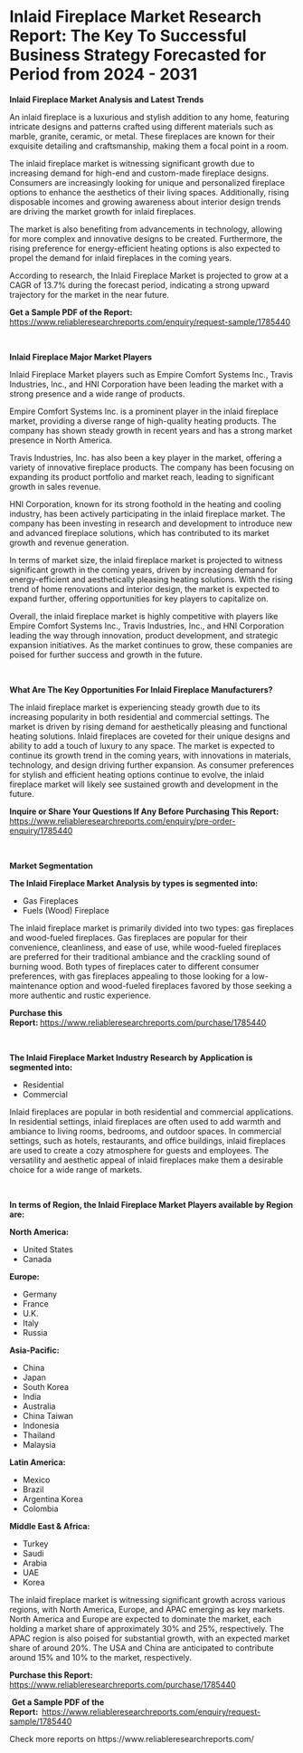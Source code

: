 <p><h1>Inlaid Fireplace Market Research Report: The Key To Successful Business Strategy Forecasted for Period from 2024 - 2031</h1></p><p><strong>Inlaid Fireplace Market Analysis and Latest Trends</strong></p>
<p><p>An inlaid fireplace is a luxurious and stylish addition to any home, featuring intricate designs and patterns crafted using different materials such as marble, granite, ceramic, or metal. These fireplaces are known for their exquisite detailing and craftsmanship, making them a focal point in a room.</p><p>The inlaid fireplace market is witnessing significant growth due to increasing demand for high-end and custom-made fireplace designs. Consumers are increasingly looking for unique and personalized fireplace options to enhance the aesthetics of their living spaces. Additionally, rising disposable incomes and growing awareness about interior design trends are driving the market growth for inlaid fireplaces.</p><p>The market is also benefiting from advancements in technology, allowing for more complex and innovative designs to be created. Furthermore, the rising preference for energy-efficient heating options is also expected to propel the demand for inlaid fireplaces in the coming years.</p><p>According to research, the Inlaid Fireplace Market is projected to grow at a CAGR of 13.7% during the forecast period, indicating a strong upward trajectory for the market in the near future.</p></p>
<p><strong>Get a Sample PDF of the Report:&nbsp;</strong> <a href="https://www.reliableresearchreports.com/enquiry/request-sample/1785440">https://www.reliableresearchreports.com/enquiry/request-sample/1785440</a></p>
<p>&nbsp;</p>
<p><strong>Inlaid Fireplace Major Market Players</strong></p>
<p><p>Inlaid Fireplace Market players such as Empire Comfort Systems Inc., Travis Industries, Inc., and HNI Corporation have been leading the market with a strong presence and a wide range of products.</p><p>Empire Comfort Systems Inc. is a prominent player in the inlaid fireplace market, providing a diverse range of high-quality heating products. The company has shown steady growth in recent years and has a strong market presence in North America.</p><p>Travis Industries, Inc. has also been a key player in the market, offering a variety of innovative fireplace products. The company has been focusing on expanding its product portfolio and market reach, leading to significant growth in sales revenue.</p><p>HNI Corporation, known for its strong foothold in the heating and cooling industry, has been actively participating in the inlaid fireplace market. The company has been investing in research and development to introduce new and advanced fireplace solutions, which has contributed to its market growth and revenue generation.</p><p>In terms of market size, the inlaid fireplace market is projected to witness significant growth in the coming years, driven by increasing demand for energy-efficient and aesthetically pleasing heating solutions. With the rising trend of home renovations and interior design, the market is expected to expand further, offering opportunities for key players to capitalize on.</p><p>Overall, the inlaid fireplace market is highly competitive with players like Empire Comfort Systems Inc., Travis Industries, Inc., and HNI Corporation leading the way through innovation, product development, and strategic expansion initiatives. As the market continues to grow, these companies are poised for further success and growth in the future.</p></p>
<p>&nbsp;</p>
<p><strong>What Are The Key Opportunities For Inlaid Fireplace Manufacturers?</strong></p>
<p><p>The inlaid fireplace market is experiencing steady growth due to its increasing popularity in both residential and commercial settings. The market is driven by rising demand for aesthetically pleasing and functional heating solutions. Inlaid fireplaces are coveted for their unique designs and ability to add a touch of luxury to any space. The market is expected to continue its growth trend in the coming years, with innovations in materials, technology, and design driving further expansion. As consumer preferences for stylish and efficient heating options continue to evolve, the inlaid fireplace market will likely see sustained growth and development in the future.</p></p>
<p><strong>Inquire or Share Your Questions If Any Before Purchasing This Report:</strong> <a href="https://www.reliableresearchreports.com/enquiry/pre-order-enquiry/1785440">https://www.reliableresearchreports.com/enquiry/pre-order-enquiry/1785440</a></p>
<p>&nbsp;</p>
<p><strong>Market Segmentation</strong></p>
<p><strong>The Inlaid Fireplace Market Analysis by types is segmented into:</strong></p>
<p><ul><li>Gas Fireplaces</li><li>Fuels (Wood) Fireplace</li></ul></p>
<p><p>The inlaid fireplace market is primarily divided into two types: gas fireplaces and wood-fueled fireplaces. Gas fireplaces are popular for their convenience, cleanliness, and ease of use, while wood-fueled fireplaces are preferred for their traditional ambiance and the crackling sound of burning wood. Both types of fireplaces cater to different consumer preferences, with gas fireplaces appealing to those looking for a low-maintenance option and wood-fueled fireplaces favored by those seeking a more authentic and rustic experience.</p></p>
<p><strong>Purchase this Report:&nbsp;</strong><a href="https://www.reliableresearchreports.com/purchase/1785440">https://www.reliableresearchreports.com/purchase/1785440</a></p>
<p>&nbsp;</p>
<p><strong>The Inlaid Fireplace Market Industry Research by Application is segmented into:</strong></p>
<p><ul><li>Residential</li><li>Commercial</li></ul></p>
<p><p>Inlaid fireplaces are popular in both residential and commercial applications. In residential settings, inlaid fireplaces are often used to add warmth and ambiance to living rooms, bedrooms, and outdoor spaces. In commercial settings, such as hotels, restaurants, and office buildings, inlaid fireplaces are used to create a cozy atmosphere for guests and employees. The versatility and aesthetic appeal of inlaid fireplaces make them a desirable choice for a wide range of markets.</p></p>
<p>&nbsp;</p>
<p><strong>In terms of Region, the Inlaid Fireplace Market Players available by Region are:</strong></p>
<p>
    <p> <strong> North America: </strong>
        <ul>
            <li>United States</li>
            <li>Canada</li>
        </ul>
        </p> 
    <p> <strong> Europe: </strong>
        <ul>
            <li>Germany</li>
            <li>France</li>
            <li>U.K.</li>
            <li>Italy</li>
            <li>Russia</li>
        </ul>
        </p> 
    <p> <strong> Asia-Pacific: </strong>
        <ul>
            <li>China</li>
            <li>Japan</li>
            <li>South Korea</li>
            <li>India</li>
            <li>Australia</li>
            <li>China Taiwan</li>
            <li>Indonesia</li>
            <li>Thailand</li>
            <li>Malaysia</li>
        </ul>
        </p> 
    <p> <strong> Latin America: </strong>
        <ul>
            <li>Mexico</li>
            <li>Brazil</li>
            <li>Argentina Korea</li>
            <li>Colombia</li>
        </ul>
        </p> 
    <p> <strong> Middle East & Africa: </strong>
        <ul>
            <li>Turkey</li>
            <li>Saudi</li>
            <li>Arabia</li>
            <li>UAE</li>
            <li>Korea</li>
        </ul>
    </p>
    </p>
<p><p>The inlaid fireplace market is witnessing significant growth across various regions, with North America, Europe, and APAC emerging as key markets. North America and Europe are expected to dominate the market, each holding a market share of approximately 30% and 25%, respectively. The APAC region is also poised for substantial growth, with an expected market share of around 20%. The USA and China are anticipated to contribute around 15% and 10% to the market, respectively.</p></p>
<p><strong>Purchase this Report: </strong><a href="https://www.reliableresearchreports.com/purchase/1785440">https://www.reliableresearchreports.com/purchase/1785440</a></p>
<p>&nbsp;<strong>Get a Sample PDF of the Report:&nbsp;&nbsp;</strong><a href="https://www.reliableresearchreports.com/enquiry/request-sample/1785440">https://www.reliableresearchreports.com/enquiry/request-sample/1785440</a></p>
<p><strong></strong></p>
<p>Check more reports on https://www.reliableresearchreports.com/</p>
